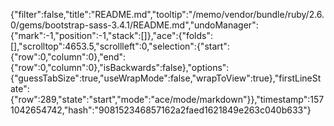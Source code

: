 {"filter":false,"title":"README.md","tooltip":"/memo/vendor/bundle/ruby/2.6.0/gems/bootstrap-sass-3.4.1/README.md","undoManager":{"mark":-1,"position":-1,"stack":[]},"ace":{"folds":[],"scrolltop":4653.5,"scrollleft":0,"selection":{"start":{"row":0,"column":0},"end":{"row":0,"column":0},"isBackwards":false},"options":{"guessTabSize":true,"useWrapMode":false,"wrapToView":true},"firstLineState":{"row":289,"state":"start","mode":"ace/mode/markdown"}},"timestamp":1571042654742,"hash":"908152346857162a2faed1621849e263c040b633"}